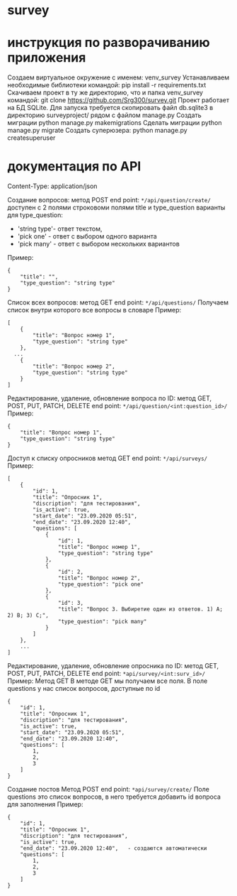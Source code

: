 # survey
# инструкция по разворачиванию приложения
Создаем виртуальное окружение с именем: venv_survey
Устанавливаем необходимые библиотеки командой: pip install -r requirements.txt
Скачиваем проект в ту же директорию, что и папка venv_survey командой: git clone https://github.com/Srg300/survey.git
Проект работает на БД SQLite. Для запуска требуется скопировать файл db.sqlite3 в директорию surveyproject/ рядом с файлом manage.py
Создать миграции python manage.py makemigrations
Сделать миграции python manage.py migrate 
Создать суперюзера: python manage.py createsuperuser <username>



# документация по API
Content-Type: application/json

Создание вопросов:
метод POST
end point: `*/api/question/create/`
доступен с 2 полями строковоми полями title и type_question
варианты для type_question: 

 - 'string type'- ответ текстом, 
 - 'pick one' - ответ с выбором одного варианта  
 - 'pick many' - ответ с выбором нескольких вариантов

Пример:

    {
        "title": "", 
        "type_question": "string type"
    }

Список всех вопросов:
метод GET
end point: `*/api/questions/`
Получаем список внутри которого все вопросы в словаре
Пример:

    [
        {
            "title": "Вопрос номер 1",
            "type_question": "string type"
        },
      ...
        {
            "title": "Вопрос номер 2",
            "type_question": "string type"
        }
    ]

Редактирование, удаление, обновление вопроса по ID:
метод GET, POST, PUT, PATCH, DELETE
end point: `*/api/question/<int:question_id>/`
Пример:

    {
        "title": "Вопрос номер 1",
        "type_question": "string type"
    }

Доступ к списку опросников
метод GET
end point:  `*/api/surveys/`
Пример:

    [
        {
            "id": 1,
            "title": "Опросник 1",
            "discription": "для тестирования",
            "is_active": true,
            "start_date": "23.09.2020 05:51",
            "end_date": "23.09.2020 12:40",
            "questions": [
                {
                    "id": 1,
                    "title": "Вопрос номер 1",
                    "type_question": "string type"
                },
                {
                    "id": 2,
                    "title": "Вопрос номер 2",
                    "type_question": "pick one"
                },
                {
                    "id": 3,
                    "title": "Вопрос 3. Выбиретие один из ответов. 1) A; 2) B; 3) C;",
                    "type_question": "pick many"
                }
            ]
        },
        ...
    ]

Редактирование, удаление, обновление опросника по ID:
метод GET, POST, PUT, PATCH, DELETE
end point: `*api/survey/<int:surv_id>/`
Пример:
Метод GET
В методе GET мы получаем все поля. В поле questions у нас список вопросов, доступные по id

    {
        "id": 1,
        "title": "Опросник 1",
        "discription": "для тестирования",
        "is_active": true,
        "start_date": "23.09.2020 05:51",
        "end_date": "23.09.2020 12:40",
        "questions": [
            1,
            2,
            3
        ]
    }


Создание постов
Метод POST
end point: `*api/survey/create/`
Поле questions это список вопросов, в него требуется добавить id вопроса для заполнения
Пример:

    {
        "id": 1,
        "title": "Опросник 1",
        "discription": "для тестирования",
        "is_active": true,
        "end_date": "23.09.2020 12:40",   - создаются автоматически
        "questions": [
            1,
            2,
            3
        ]
    }

